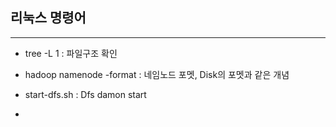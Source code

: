 ## 리눅스 명령어

---

- tree -L 1 : 파일구조 확인

- hadoop namenode -format : 네임노드 포멧, Disk의 포멧과 같은 개념

- start-dfs.sh : Dfs damon start

- 
